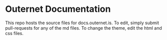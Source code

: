 
# Outernet Documentation

This repo hosts the source files for docs.outernet.is. To edit, simply submit pull-requests for any of the md files. To change the theme, edit the html and css files.
